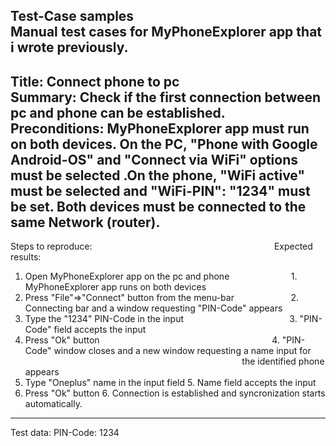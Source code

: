 Test-Case samples<br>
Manual test cases for MyPhoneExplorer app that i wrote previously.</br>
----------------------------------------------------------------------------------------------------------------------------------------------------------------

Title: Connect phone to pc</br>
Summary: Check if the first connection between pc and phone can be established.</br>
Preconditions: MyPhoneExplorer app must run on both devices. On the PC, "Phone with Google Android-OS" and "Connect via WiFi" options must be selected .On the phone, "WiFi active" must be selected and "WiFi-PIN": "1234" must be set. Both devices must be connected to the same Network (router).</br>
---------------------------------------------------------------------------------------------------------------------------------------------------------------

Steps to reproduce: $~~~~~~~~~~~~~~~~~~~~~~~~~~~~~~~~~~~~~~~~~~~~~~~~~~~~~~~~~~~~~~~~~~~~~~~~$ Expected results:
1. Open MyPhoneExplorer app on the pc and phone $~~~~~~~~~~~~~~~~~~~~~~~$ 1. MyPhoneExplorer app runs on both devices
2. Press "File"=>"Connect" button from the menu-bar $~~~~~~~~~~~~~~~~~~~~~$ 2. Connecting bar and a window requesting "PIN-Code" appears
3. Type the "1234" PIN-Code in the input $~~~~~~~~~~~~~~~~~~~~~~~~~~~~~~~~~~~~~~~~~$ 3. "PIN-Code" field accepts the input
4. Press "Ok" button $~~~~~~~~~~~~~~~~~~~~~~~~~~~~~~~~~~~~~~~~~~~~~~~~~~~~~~~~~~~~~~~~~~~~$ 4. "PIN-Code" window closes and a new window requesting a name input for $~~~~~~~~~~~~~~~~~~~~~~~~~~~~~~~~~~~~~~~~~~~~~~~~~~~~~~~~~~~~~~~~~~~~~~~~~~~~~~~~~~~~~~~$ the identified phone appears
5. Type "Oneplus" name in the input field                              5. Name field accepts the input
6. Press "Ok" button                                                   6. Connection is established and syncronization starts automatically.

----------------------------------------------------------------------------------------------------------------------------------------------------------------
Test data: PIN-Code: 1234
